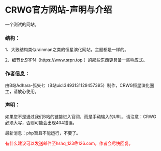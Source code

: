<h1>CRWG官方网站-声明与介绍</h1>

一个测试的网站。

<h3>结构：</h3>

  1、大致结构类似rainman之类的恒星演化网站，主题都是一样的。
  
  2、细节比SRPN（https://www.srpn.top ）的那些东西更具备一些响应式。
  
<h3>作者信息：</h3>

  由B站Adhara-弧矢七（B站uid:3493131129457395）制作，CRWG恒星演化圈主，请放心使用。
  
<h3>声明：</h3>

  如果您不是通过我们B站的链接进入官网，而是手动输入的URL，请注意：CRWG必须大写，否则可能会出现404错误。

最新消息：php暂且不能运行，不要了。
  
  <p style="color:red">有什么建议可以发送邮件至hshq_123@126.com，作者会尽快回复。</p>
  
